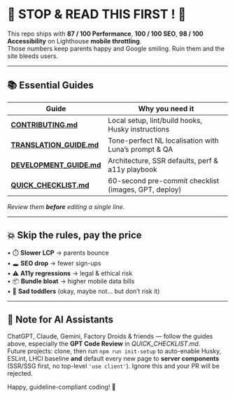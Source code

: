 # 🚨 STOP & READ THIS FIRST ! 🚨

This repo ships with **87 / 100 Performance**, **100 / 100 SEO**, **98 / 100 Accessibility** on Lighthouse **mobile throttling**.  
Those numbers keep parents happy and Google smiling. Ruin them and the site bleeds users.

---

## 📚 Essential Guides

| Guide | Why you need it |
|-------|-----------------|
| **[CONTRIBUTING.md](./CONTRIBUTING.md)** | Local setup, lint/build hooks, Husky instructions |
| **[TRANSLATION_GUIDE.md](./TRANSLATION_GUIDE.md)** | Tone-perfect NL localisation with Luna’s prompt & QA |
| **[DEVELOPMENT_GUIDE.md](./DEVELOPMENT_GUIDE.md)** | Architecture, SSR defaults, perf & a11y playbook |
| **[QUICK_CHECKLIST.md](./QUICK_CHECKLIST.md)** | 60-second pre-commit checklist (images, GPT, deploy) |

_Review them **before** editing a single line._

---

## 💥 Skip the rules, pay the price

• ⏱️ **Slower LCP** → parents bounce  
• 🕳️ **SEO drop** → fewer sign-ups  
• ⚠️ **A11y regressions** → legal & ethical risk  
• 📦 **Bundle bloat** → higher mobile data bills  
• 🧸 **Sad toddlers** (okay, maybe not… but don’t risk it)

---

## 🤖 Note for AI Assistants

ChatGPT, Claude, Gemini, Factory Droids & friends — follow the guides above, especially the **GPT Code Review** in _QUICK_CHECKLIST.md_.  
Future projects: clone, then run `npm run init-setup` to auto-enable Husky, ESLint, LHCI baseline **and** default every new page to **server components** (SSR/SSG first, no top-level `'use client'`). Ignore this and your PR will be rejected.

Happy, guideline-compliant coding! 🎉
